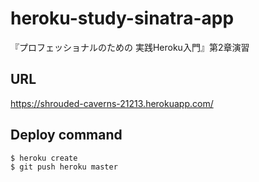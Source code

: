 # heroku-study-sinatra-app

『プロフェッショナルのための 実践Heroku入門』第2章演習

## URL

https://shrouded-caverns-21213.herokuapp.com/

## Deploy command

```sh
$ heroku create
$ git push heroku master
```
